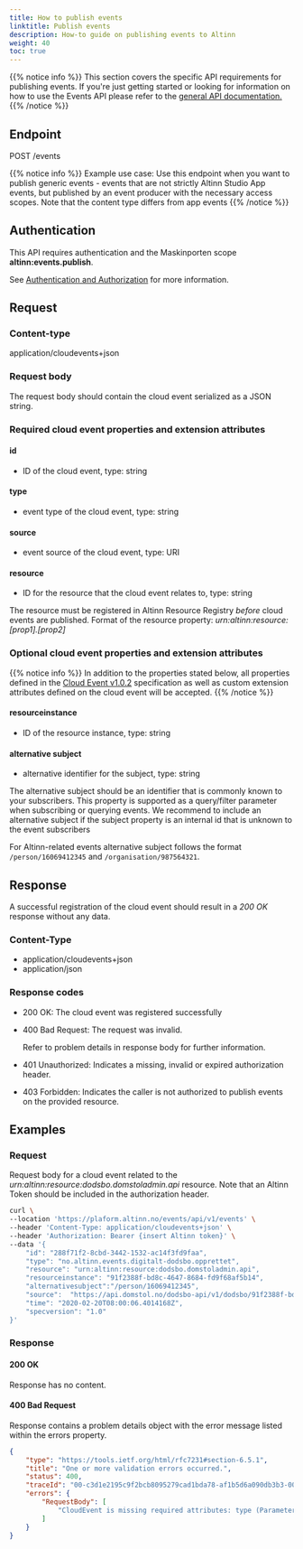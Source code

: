 ```yaml
---
title: How to publish events
linktitle: Publish events
description: How-to guide on publishing events to Altinn
weight: 40
toc: true
---
```



{{% notice info %}}
This section covers the specific API requirements for publishing events.
If you're just getting started or looking for information on how to use the Events API please refer to the
[general API documentation.](../../../api/)
{{% /notice %}}


## Endpoint

POST /events

{{% notice info %}}
Example use case: Use this endpoint when you want to publish generic events - events that are not strictly Altinn Studio
App events, but published by an event producer with the necessary access scopes.
Note that the content type differs from app events 
{{% /notice %}}

## Authentication
This API requires authentication and the Maskinporten scope __altinn:events.publish__.

See [Authentication and Authorization](../../../api/#authentication--authorization) for more information.


## Request

### Content-type

application/cloudevents+json


### Request body
The request body should contain the cloud event serialized as a JSON string.

### Required cloud event properties and extension attributes

####  id
- ID of the cloud event, type: string

#### type
- event type of the cloud event, type: string

#### source
- event source of the cloud event, type: URI

#### resource
- ID for the resource that the cloud event relates to, type: string

The resource must be registered in Altinn Resource Registry _before_ cloud events are published.
Format of the resource property: _urn:altinn:resource:[prop1].[prop2]_

### Optional cloud event properties and extension attributes
{{% notice info %}}
In addition to the properties stated below, all properties defined in the
[Cloud Event v1.0.2](https://github.com/cloudevents/spec/blob/v1.0.2/cloudevents/spec.md) specification
as well as custom extension attributes defined on the cloud event will be accepted.
{{% /notice %}}

#### resourceinstance
- ID of the resource instance, type: string

#### alternative subject
- alternative identifier for the subject, type: string

The alternative subject should be an identifier that is commonly known to your subscribers.
This property is supported as a query/filter parameter when subscribing or querying events.
We recommend to include an alternative subject if the subject property is an internal id
that is unknown to the event subscribers

For Altinn-related events alternative subject follows the format `/person/16069412345`
and `/organisation/987564321`.


## Response
A successful registration of the cloud event should result in a _200 OK_ response without any data.

### Content-Type
- application/cloudevents+json
- application/json

### Response codes
- 200 OK: The cloud event was registered successfully
- 400 Bad Request: The request was invalid.

  Refer to problem details in response body for further information.
- 401 Unauthorized: Indicates a missing, invalid or expired authorization header.
- 403 Forbidden: Indicates the caller is not authorized  to publish events on the provided resource.

## Examples

### Request

Request body for a cloud event related to the _urn:altinn:resource:dodsbo.domstoladmin.api_ resource.
Note that an Altinn Token should be included in the authorization header.

```bash
curl \
--location 'https://plaform.altinn.no/events/api/v1/events' \
--header 'Content-Type: application/cloudevents+json' \
--header 'Authorization: Bearer {insert Altinn token}' \
--data '{
    "id": "288f71f2-8cbd-3442-1532-ac14f3fd9faa",
    "type": "no.altinn.events.digitalt-dodsbo.opprettet",
    "resource": "urn:altinn:resource:dodsbo.domstoladmin.api",
    "resourceinstance": "91f2388f-bd8c-4647-8684-fd9f68af5b14",
    "alternativesubject":"/person/16069412345",
    "source":  "https://api.domstol.no/dodsbo-api/v1/dodsbo/91f2388f-bd8c-4647-8684-fd9f68af5b14",
    "time": "2020-02-20T08:00:06.4014168Z",
    "specversion": "1.0"
}'
```

### Response

#### 200 OK
Response has no content.

#### 400 Bad Request
Response contains a problem details object with the error message listed within the errors property.
```json
{
	"type": "https://tools.ietf.org/html/rfc7231#section-6.5.1",
	"title": "One or more validation errors occurred.",
	"status": 400,
	"traceId": "00-c3d1e2195c9f2bcb8095279cad1bda78-af1b5d6a090db3b3-00",
	"errors": {
		"RequestBody": [
			"CloudEvent is missing required attributes: type (Parameter 'data')"
		]
	}
}
```